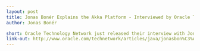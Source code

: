 ```yaml
---
layout: post
title: Jonas Bonér Explains the Akka Platform - Interviewed by Oracle Technology Network
author: Jonas Bonér

short: Oracle Technology Network just released their interview with Jonas Bonér where he talks about Akka, concurrency, scalability and programming in general
link-out: http://www.oracle.com/technetwork/articles/java/jonasbon%C3%A9r-1537758.html
---
```

